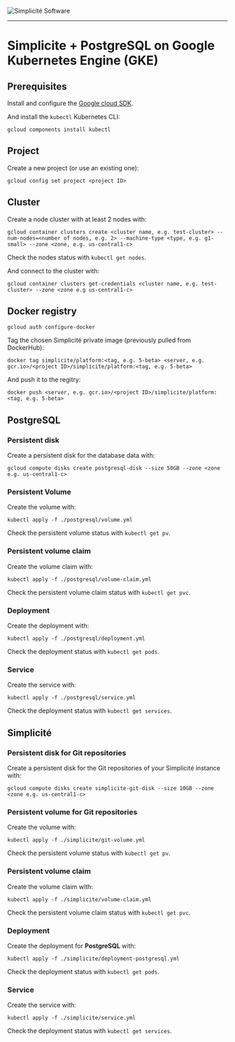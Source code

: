 ![Simplicit&eacute; Software](https://www.simplicite.io/resources/logos/logo250.png)
* * *

Simplicite + PostgreSQL on Google Kubernetes Engine (GKE)
=========================================================

Prerequisites
-------------

Install and configure the [Google cloud SDK](https://cloud.google.com/sdk/docs/install).

And install the `kubectl` Kubernetes CLI:

	gcloud components install kubectl

Project
-------

Create a new project (or use an existing one):

	gcloud config set project <project ID>

Cluster
-------

Create a node cluster with at least 2 nodes with:

	gcloud container clusters create <cluster name, e.g. test-cluster> --num-nodes=<number of nodes, e.g. 2> --machine-type <type, e.g. g1-small> --zone <zone, e.g. us-central1-c>

Check the nodes status with `kubectl get nodes`.

And connect to the cluster with:

	gcloud container clusters get-credentials <cluster name, e.g. test-cluster> --zone <zone e.g us-central1-c>

Docker registry
---------------

	gcloud auth configure-docker

Tag the chosen Simplicité private image (previously pulled from DockerHub):

	docker tag simplicite/platform:<tag, e.g. 5-beta> <server, e.g. gcr.io>/<project ID>/simplicite/platform:<tag, e.g. 5-beta>

And push it to the regitry:

	docker push <server, e.g. gcr.io>/<project ID>/simplicite/platform:<tag, e.g. 5-beta>

PostgreSQL
----------

### Persistent disk

Create a persistent disk for the database data with:

	gcloud compute disks create postgresql-disk --size 50GB --zone <zone e.g. us-central1-c>

### Persistent Volume

Create the volume with:

	kubectl apply -f ./postgresql/volume.yml

Check the persistent volume status with `kubectl get pv`.

### Persistent volume claim

Create the volume claim with:

	kubectl apply -f ./postgresql/volume-claim.yml

Check the persistent volume claim status with `kubectl get pvc`.

### Deployment

Create the deployment with:

	kubectl apply -f ./postgresql/deployment.yml

Check the deployment status with `kubectl get pods`.

### Service

Create the service with:

	kubectl apply -f ./postgresql/service.yml

Check the deployment status with `kubectl get services`.

Simplicité
----------

### Persistent disk for Git repositories

Create a persistent disk for the Git repositories of your Simplicité instance with:

	gcloud compute disks create simplicite-git-disk --size 10GB --zone <zone e.g. us-central1-c>

### Persistent volume for Git repositories

Create the volume with:

	kubectl apply -f ./simplicite/git-volume.yml

Check the persistent volume status with `kubectl get pv`.

### Persistent volume claim

Create the volume claim with:

	kubectl apply -f ./simplicite/volume-claim.yml

Check the persistent volume claim status with `kubectl get pvc`.

### Deployment

Create the deployment for **PostgreSQL** with:

	kubectl apply -f ./simplicite/deployment-postgresql.yml

Check the deployment status with `kubectl get pods`.

### Service

Create the service with:

	kubectl apply -f ./simplicite/service.yml

Check the deployment status with `kubectl get services`.
